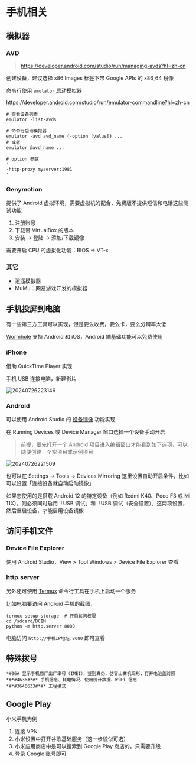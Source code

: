 # 手机相关

## 模拟器

### AVD

> <https://developer.android.com/studio/run/managing-avds?hl=zh-cn>

创建设备，建议选择 x86 Images 标签下带 Google APIs 的 x86_64 镜像

命令行使用 `emulator` 启动模拟器

<https://developer.android.com/studio/run/emulator-commandline?hl=zh-cn>

```shell
# 查看设备列表
emulator -list-avds

# 命令行启动模拟器
emulator -avd avd_name {-option [value]} ...
# 或者
emulator @avd_name ...

# option 参数
'
-http-proxy myserver:1981
'
```

### Genymotion

提供了 Android 虚拟环境，需要虚拟机的配合，免费版不提供短信和电话这些测试功能

1. 注册账号
2. 下载带 VirtualBox 的版本
3. 安装 -> 登陆 -> 添加/下载镜像

需要开启 CPU 的虚拟化功能：BIOS -> VT-x

### 其它

- 逍遥模拟器
- MuMu：网易游戏开发的模拟器

## 手机投屏到电脑

有一些第三方工具可以实现，但是要么收费，要么卡，要么分辨率太低

[Wormhole](https://er.run/) 支持 Android 和 iOS，Android 端基础功能可以免费使用

### iPhone

借助 QuickTime Player 实现

手机 USB 连接电脑，新建影片

![20240726223146](https://image.zuoright.com/20240726223146.png)

### Android

可以使用 Android Studio 的 [设备镜像](https://developer.android.com/studio/run/device?hl=zh-cn) 功能实现

在 Running Devices 或 Device Manager 窗口选择一个设备手动开启

> 前提，要先打开一个 Android 项目进入编辑窗口才能看到如下选项，可以随便创建一个空项目或示例项目

![20240726221509](https://image.zuoright.com/20240726221509.png)

也可以在 Settings -> Tools -> Devices Mirroring 这里设置自动开启条件，比如可以设置「连接设备就自动启动镜像」

如果您使用的是搭载 Android 12 的特定设备（例如 Redmi K40、Poco F3 或 Mi 11X），则必须同时启用「USB 调试」和「USB 调试（安全设置）」这两项设置，然后重启设备，才能启用设备镜像

## 访问手机文件

### Device File Explorer

使用 Android Studio，View > Tool Windows > Device File Explorer 查看

### http.server

另外还可使用 [Termux](https://termux.dev/) 命令行工具在手机上启动一个服务

比如电脑要访问 Android 手机的截图，

```shell
termux-setup-storage  # 开启访问权限
cd /sdcard/DCIM
python -m http.server 8080
```

电脑访问 `http://手机IP地址:8080` 即可查看

## 特殊拨号

```text
*#06# 显示手机原厂出厂串号（IMEI），鉴别真伪，仿冒山寨机现形，打开电池盖对照
*#*#4636#*#* 手机信息、耗电情况、使用统计数据、WiFi 信息
*#*#3646633#*#* 工程模式
```

## Google Play

小米手机为例

1. 连接 VPN
2. 小米设置中打开谷歌基础服务（这一步貌似可选）
3. 小米应用商店中是可以搜索到 Google Play 商店的，只需要升级
4. 登录 Google 账号即可
